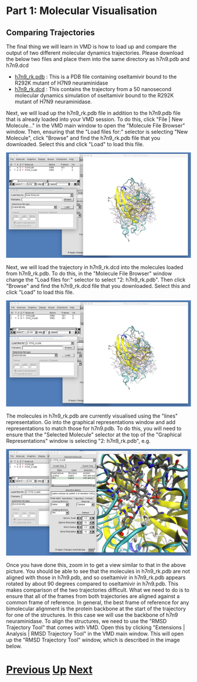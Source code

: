 # Part 1: Molecular Visualisation
## Comparing Trajectories

The final thing we will learn in VMD is how to load up and compare the output of two different molecular dynamics trajectories. Please download the below two files and place them into the same directory as h7n9.pdb and h7n9.dcd

* [h7n9_rk.pdb](https://raw.githubusercontent.com/chryswoods/python_for_bio/master/dynamics/visualisation/h7n9_rk.pdb) : This is a PDB file containing oseltamivir bound to the R292K mutant of H7N9 neuraminidase
* [h7n9_rk.dcd](https://docs.google.com/uc?id=0B_KkGMZ8ACfaUWR4eUN6emxfQlk&export=download) : This contains the trajectory from a 50 nanosecond molecular dynamics simulation of oseltamivir bound to the R292K mutant of H7N9 neuraminidase.

Next, we will load up the h7n9_rk.pdb file in addition to the h7n9.pdb file that is already loaded into your VMD session. To do this, click "File | New Molecule..." in the VMD main window to open the "Molecule File Browser" window. Then, ensuring that the "Load files for:" selector is selecting "New Molecule", click "Browse" and find the h7n9_rk.pdb file that you downloaded. Select this and click "Load" to load this file.

![Image opening h7n9_rk.pdb](vmd_compare1.jpg)

Next, we will load the trajectory in h7n9_rk.dcd into the molecules loaded from h7n9_rk.pdb. To do this, in the "Molecule File Browser" window change the "Load files for:" selector to select "2: h7n9_rk.pdb". Then click "Browse" and find the h7n9_rk.dcd file that you downloaded. Select this and click "Load" to load this file.

![Image opening h7n9_rk.dcd](vmd_compare2.jpg)

The molecules in h7n9_rk.pdb are currently visualised using the "lines" representation. Go into the graphical representations window and add representations to match those for h7n9.pdb. To do this, you will need to ensure that the "Selected Molecule" selector at the top of the "Graphical Representations" window is selecting "2: h7n9_rk.pdb", e.g.

![Image opening h7n9_rk representations](vmd_compare3.jpg)

Once you have done this, zoom in to get a view similar to that in the above picture. You should be able to see that the molecules in h7n9_rk.pdb are not aligned with those in h7n9.pdb, and so oseltamivir in h7n9_rk.pdb appears rotated by about 90 degrees compared to oseltamivir in h7n9.pdb. This makes comparison of the two trajectories difficult. What we need to do is to ensure that all of the frames from both trajectories are aligned against a common frame of reference. In general, the best frame of reference for any bimolecular alignment is the protein backbone at the start of the trajectory for one of the structures. In this case we will use the backbone of h7n9 neuraminidase. To align the structures, we need to use the "RMSD Trajectory Tool" that comes with VMD. Open this by clicking "Extensions | Analysis | RMSD Trajectory Tool" in the VMD main window. This will open up the "RMSD Trajectory Tool" window, which is described in the image below.



# [Previous](picking.md) [Up](README.md) [Next](whatnext.md)
